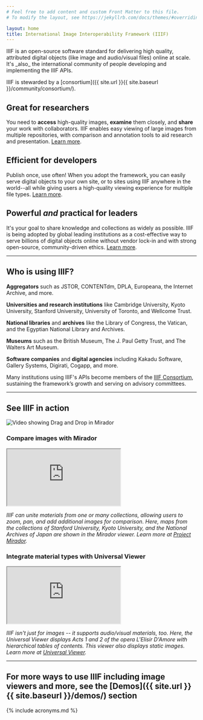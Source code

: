 ```yaml
---
# Feel free to add content and custom Front Matter to this file.
# To modify the layout, see https://jekyllrb.com/docs/themes/#overriding-theme-defaults

layout: home
title: International Image Interoperability Framework (IIIF)
---
```

<p class="lookatme">IIIF is an open-source software standard for delivering high quality, attributed digital objects (like image and audio/visual files) online at scale. It's _also_ the international community of people developing and implementing the IIIF APIs.</p>  

<p class="lookatme">IIIF is stewarded by a [consortium]({{ site.url }}{{ site.baseurl }}/community/consortium/).</p>


## Great for researchers

You need to **access** high-quality images, **examine** them closely, and **share** your work with collaborators. IIIF enables easy viewing of large images from multiple repositories, with comparison and annotation tools to aid research and presentation. [Learn more](https://docs.google.com/document/d/1GWfh0F6HlzJtII9JxyED2CQ4eH9qwtGdO9yhMHxqvjs/edit?usp=sharing).

## Efficient for developers

Publish once, use often! When you adopt the framework, you can easily serve digital objects to your own site, or to sites using IIIF anywhere in the world--all while giving users a high-quality viewing experience for multiple file types. [Learn more](https://docs.google.com/document/d/1RJbJ8MdNWC_6Y1fyCvvtAzZfQIhHNDiFrpS2XA5TdGs/edit?usp=sharing).

## Powerful *and* practical for leaders

It's your goal to share knowledge and collections as widely as possible. IIIF is being adopted by global leading institutions as a cost-effective way to serve billions of digital objects online without vendor lock-in and with strong open-source, community-driven ethics. [Learn more](https://docs.google.com/document/d/1G62fUv1V6iUhskMDNgZlcyXVoIk4O9_FIOrL4kjlxXM/edit?usp=sharing).

---

## Who is using IIIF?

 **Aggregators** such as JSTOR, CONTENTdm, DPLA, Europeana, the Internet Archive, and more.   

**Universities and research institutions** like Cambridge University, Kyoto University, Stanford University, University of Toronto, and Wellcome Trust.   

**National libraries** and **archives** like the Library of Congress, the Vatican, and the Egyptian National Library and Archives.   

**Museums** such as the British Museum, The J. Paul Getty Trust, and The Walters Art Museum.   

**Software companies** and **digital agencies** including Kakadu Software, Gallery Systems, Digirati, Cogapp, and more.   

Many institutions using IIIF's APIs become members of the <a href="{{ site.url }}{{ site.baseurl }}/community/consortium/">IIIF Consortium</a>, sustaining the framework’s growth and serving on advisory committees.

---

## See IIIF in action

<img class="img-standout" src="https://miro.medium.com/max/2850/1*9BOu0u6fmgjCqpC_3JQgZQ.gif" alt="Video showing Drag and Drop in Mirador"/>

<!-- [could show a big array of logos? Join this cool crowd?] \
[Caption - this wall of logos is also made using IIIF Viewer, link to the Orgs/Members] -->

### Compare images with **Mirador**

<div>
<iframe class="video" src="https://www.youtube-nocookie.com/embed/0KEiGkkNVnM" allow="encrypted-media" allowfullscreen></iframe>
</div>  

_IIIF can unite materials from one or many collections, allowing users to zoom, pan, and add additional images for comparison. Here, maps from the collections of Stanford University, Kyoto University, and the National Archives of Japan are shown in the Mirador viewer. Learn more at [Project Mirador](https://projectmirador.org/)._


### Integrate material types with **Universal Viewer**

<div>
<iframe class="video" src="https://www.youtube-nocookie.com/embed/_P9TBJIY4UM" allow="encrypted-media" allowfullscreen></iframe>
</div>    

_IIIF isn't just for images -- it supports audio/visual materials, too. Here, the Universal Viewer displays Acts 1 and 2 of the opera L'Elisir D'Amore with hierarchical tables of contents. This viewer also displays static images. Learn more at [Universal Viewer](https://universalviewer.io/)._




---

## **For more ways to use IIIF including image viewers and more, see the [Demos]({{ site.url }}{{ site.baseurl }}/demos/) section**


{% include acronyms.md %}
